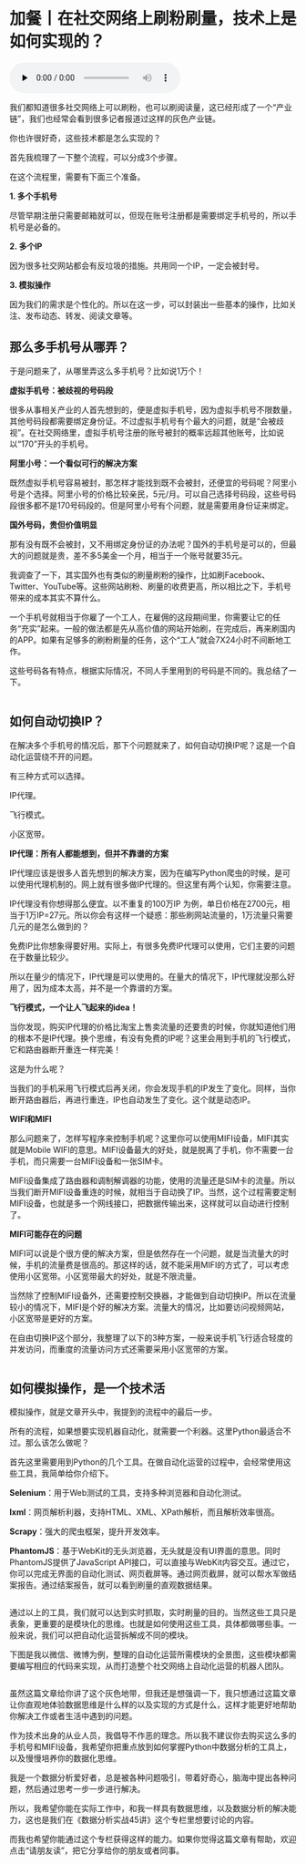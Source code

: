 # 加餐丨在社交网络上刷粉刷量，技术上是如何实现的？

<audio id="audio" title="加餐丨在社交网络上刷粉刷量，技术上是如何实现的？" controls="" preload="none"><source id="mp3" src="https://static001.geekbang.org/resource/audio/e1/4f/e1700b15db147dd17e02dcbb399fa74f.mp3"></audio>

我们都知道很多社交网络上可以刷粉，也可以刷阅读量，这已经形成了一个“产业链”，我们也经常会看到很多记者报道过这样的灰色产业链。

你也许很好奇，这些技术都是怎么实现的？

首先我梳理了一下整个流程，可以分成3个步骤。

<img src="https://static001.geekbang.org/resource/image/53/08/53b4ab2c38f684cb1550f75d2dd89b08.jpg" alt=""><br>
在这个流程里，需要有下面三个准备。

**1. 多个手机号**

尽管早期注册只需要邮箱就可以，但现在账号注册都是需要绑定手机号的，所以手机号是必备的。

**2. 多个IP**

因为很多社交网站都会有反垃圾的措施。共用同一个IP，一定会被封号。

**3. 模拟操作**

因为我们的需求是个性化的。所以在这一步，可以封装出一些基本的操作，比如关注、发布动态、转发、阅读文章等。

## 那么多手机号从哪弄？

于是问题来了，从哪里弄这么多手机号？比如说1万个！

**虚拟手机号：被歧视的号码段**

很多从事相关产业的人首先想到的，便是虚拟手机号，因为虚拟手机号不限数量，其他号码段都需要绑定身份证。不过虚拟手机号有个最大的问题，就是“会被歧视”。在社交网络里，虚拟手机号注册的账号被封的概率远超其他账号，比如说以“170”开头的手机号。

**阿里小号：一个看似可行的解决方案**

既然虚拟手机号容易被封，那怎样才能找到既不会被封，还便宜的号码呢？阿里小号是个选择。阿里小号的价格比较亲民，5元/月。可以自己选择号码段，这些号码段很多都不是170号码段的。但是阿里小号有个问题，就是需要用身份证来绑定。

**国外号码，贵但价值明显**

那有没有既不会被封，又不用绑定身份证的办法呢？国外的手机号是可以的，但最大的问题就是贵，差不多5美金一个月，相当于一个账号就要35元。

我调查了一下，其实国外也有类似的刷量刷粉的操作，比如刷Facebook、Twitter、YouTube等。这些网站刷粉、刷量的收费更高，所以相比之下，手机号带来的成本其实不算什么。

一个手机号就相当于你雇了一个工人，在雇佣的这段期间里，你需要让它的任务“充实”起来。一般的做法都是先从高价值的网站开始刷，在完成后，再来刷国内的APP。如果有足够多的刷粉刷量的任务，这个“工人”就会7X24小时不间断地工作。

这些号码各有特点，根据实际情况，不同人手里用到的号码是不同的。我总结了一下。

<img src="https://static001.geekbang.org/resource/image/3c/01/3c11f84acd2e49ab9ec906d919149001.jpg" alt="">

## 如何自动切换IP？

在解决多个手机号的情况后，那下个问题就来了，如何自动切换IP呢？这是一个自动化运营绕不开的问题。

有三种方式可以选择。


IP代理。


飞行模式。


小区宽带。


**IP代理：所有人都能想到，但并不靠谱的方案**

IP代理应该是很多人首先想到的解决方案，因为在编写Python爬虫的时候，是可以使用代理机制的。网上就有很多做IP代理的。但这里有两个认知，你需要注意。


IP代理没有你想得那么便宜。以不重复的100万IP 为例，单日价格在2700元，相当于1万IP=27元。所以你会有这样一个疑惑：那些刷网站流量的，1万流量只需要几元的是怎么做到的？


免费IP比你想象得要好用。实际上，有很多免费IP代理可以使用，它们主要的问题在于数量比较少。


所以在量少的情况下，IP代理是可以使用的。在量大的情况下，IP代理就没那么好用了，因为成本太高，并不是一个靠谱的方案。

**飞行模式，一个让人飞起来的idea！**

当你发现，购买IP代理的价格比淘宝上售卖流量的还要贵的时候，你就知道他们用的根本不是IP代理。换个思维，有没有免费的IP呢？这里会用到手机的飞行模式，它和路由器断开重连一样完美！

这是为什么呢？

当我们的手机采用飞行模式后再关闭，你会发现手机的IP发生了变化。同样，当你断开路由器后，再进行重连，IP也自动发生了变化。这个就是动态IP。

**WIFI和MIFI**

那么问题来了，怎样写程序来控制手机呢？这里你可以使用MIFI设备，MIFI其实就是Mobile WIFI的意思。MIFI设备最大的好处，就是脱离了手机，你不需要一台手机，而只需要一台MIFI设备和一张SIM卡。

MIFI设备集成了路由器和调制解调器的功能，使用的流量还是SIM卡的流量。所以当我们断开MIFI设备重连的时候，就相当于自动换了IP。当然，这个过程需要定制MIFI设备，也就是多一个网线接口，把数据传输出来，这样就可以自动进行控制了。

**MIFI可能存在的问题**

MIFI可以说是个很方便的解决方案，但是依然存在一个问题，就是当流量大的时候，手机的流量费是很高的。那这样的话，就不能采用MIFI的方式了，可以考虑使用小区宽带。小区宽带最大的好处，就是不限流量。

当然除了控制MIFI设备外，还需要控制交换器，才能做到自动切换IP。所以在流量较小的情况下，MIFI是个好的解决方案。流量大的情况，比如要访问视频网站，小区宽带是更好的方案。

在自由切换IP这个部分，我整理了以下的3种方案，一般来说手机飞行适合轻度的并发访问，而重度的流量访问方式还需要采用小区宽带的方案。

<img src="https://static001.geekbang.org/resource/image/4d/c3/4d2bfea6ed27986abdad60d5f6f507c3.jpg" alt="">

## 如何模拟操作，是一个技术活

模拟操作，就是文章开头中，我提到的流程中的最后一步。

所有的流程，如果想要实现机器自动化，就需要一个利器。这里Python最适合不过。那么该怎么做呢？

首先这里需要用到Python的几个工具。在做自动化运营的过程中，会经常使用这些工具，我简单给你介绍下。

**Selenium**：用于Web测试的工具，支持多种浏览器和自动化测试。

**lxml**：网页解析利器，支持HTML、XML、XPath解析，而且解析效率很高。

**Scrapy**：强大的爬虫框架，提升开发效率。

**PhantomJS**：基于WebKit的无头浏览器，无头就是没有UI界面的意思。同时PhantomJS提供了JavaScript API接口，可以直接与WebKit内容交互。通过它，你可以完成无界面的自动化测试、网页截屏等。通过网页截屏，就可以帮水军做结案报告。通过结案报告，就可以看到刷量的直观数据结果。

<img src="https://static001.geekbang.org/resource/image/bf/7f/bf13d87259a86139a1dac9e9946d477f.jpg" alt="">

通过以上的工具，我们就可以达到实时抓取，实时刷量的目的。当然这些工具只是表象，更重要的是模块化的思维。也就是如何使用这些工具，具体都做哪些事。一般来说，我们可以把自动化运营拆解成不同的模块。

下图是我以微信、微博为例，整理的自动化运营所需模块的全景图，这些模块都需要编写相应的代码来实现，从而打造整个社交网络上自动化运营的机器人团队。

<img src="https://static001.geekbang.org/resource/image/55/f1/550a8b3472305a44c9e067db869726f1.jpg" alt="">

虽然这篇文章给你讲了这个灰色地带，但我还是想强调一下，我只想通过这篇文章让你直观地体验数据思维是什么样的以及实现的方式是什么，这样才能更好地帮助你解决工作或者生活中遇到的问题。

作为技术出身的从业人员，我倡导不作恶的理念。所以我不建议你去购买这么多的手机号和MIFI设备，我希望你把重点放到如何掌握Python中数据分析的工具上，以及慢慢培养你的数据化思维。

我是一个数据分析爱好者，总是被各种问题吸引，带着好奇心，脑海中提出各种问题，然后通过思考一步一步进行解决。

所以，我希望你能在实际工作中，和我一样具有数据思维，以及数据分析的解决能力，这也是我们在《数据分析实战45讲》这个专栏里想要讨论的内容。

而我也希望你能通过这个专栏获得这样的能力。如果你觉得这篇文章有帮助，欢迎点击“请朋友读”，把它分享给你的朋友或者同事。
